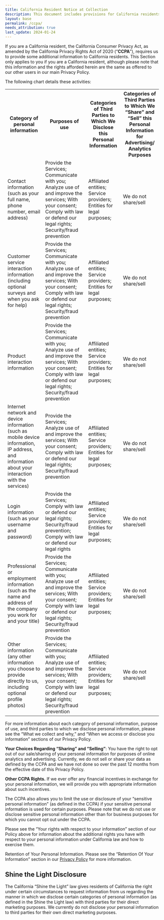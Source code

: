 ```yaml
---
title: California Resident Notice at Collection
description: This document includes provisions for California residents.
layout: base
permalink: /ccpa/
needs_attribution: true
last_update: 2024-01-24
---
```


If you are a California resident, the California Consumer Privacy Act, as amended by the California Privacy Rights Act of 2020 (“**CCPA**”), requires us to provide some additional information to California residents. This Section only applies to you if you are a California resident, although please note that this information and the rights afforded herein are the same as offered to our other users in our main Privacy Policy.

The following chart details these activities:

<div class="table-wrapper">
  <table border="0" cellpadding="0" cellspacing="0">
    <tr>
      <th>Category of personal information</th>
      <th>Purposes of use</th>
      <th>Categories of Third Parties to Which We Disclose this Personal Information</th>
      <th>Categories of Third Parties to Which We “Share” and “Sell” this Personal Information for Advertising/ Analytics Purposes</th>
    </tr>
    <tr>
      <td>Contact information (such as your full name, phone number, email address)</td>
      <td>Provide the Services; Communicate with you; Analyze use of and improve the services; With your consent; Comply with law or defend our legal rights; Security/fraud prevention</td>
      <td>Affiliated entities; Service providers; Entities for legal purposes;</td>
      <td>We do not share/sell</td>
    </tr>
    <tr>
      <td>Customer service interaction information (including optional surveys and when you ask for help)</td>
      <td>Provide the Services; Communicate with you; Analyze use of and improve the services; With your consent; Comply with law or defend our legal rights; Security/fraud prevention</td>
      <td>Affiliated entities; Service providers; Entities for legal purposes;</td>
      <td>We do not share/sell</td>
    </tr>
    <tr>
      <td>Product interaction information</td>
      <td>Provide the Services; Communicate with you; Analyze use of and improve the services; With your consent; Comply with law or defend our legal rights; Security/fraud prevention</td>
      <td>Affiliated entities; Service providers; Entities for legal purposes;</td>
      <td>We do not share/sell</td>
    </tr>
    <tr>
      <td>Internet network and device information (such as mobile device information, IP address, and information about your interaction with the services)</td>
      <td>Provide the Services; Analyze use of and improve the services; With your consent; Comply with law or defend our legal rights; Security/fraud prevention</td>
      <td>Affiliated entities; Service providers; Entities for legal purposes;</td>
      <td>We do not share/sell</td>
    </tr>
    <tr>
      <td>Login information (such as your username and password)</td>
      <td>Provide the Services; Comply with law or defend our legal rights; Security/fraud prevention; Comply with law or defend our legal rights</td>
      <td>Affiliated entities; Service providers; Entities for legal purposes;</td>
      <td>We do not share/sell</td>
    </tr>
    <tr>
      <td>Professional or employment information (such as the name and address of the company you work for and your title)</td>
      <td>Provide the Services; Communicate with you; Analyze use of and improve the services; With your consent; Comply with law or defend our legal rights; Security/fraud prevention</td>
      <td>Affiliated entities; Service providers; Entities for legal purposes;</td>
      <td>We do not share/sell</td>
    </tr>
    <tr>
      <td>Other information (any other information you choose to provide directly to us, including optional profile photos)</td>
      <td>Provide the Services; Communicate with you; Analyze use of and improve the services; With your consent; Comply with law or defend our legal rights; Security/fraud prevention</td>
      <td>Affiliated entities; Service providers; Entities for legal purposes;</td>
      <td>We do not share/sell</td>
    </tr>
  </table>
</div>

For more information about each category of personal information, purpose of use, and third parties to which we disclose personal information, please see the “What we collect and why,” and “When we access or disclose you information” sections of our Privacy Policy.

**Your Choices Regarding “Sharing” and “Selling”**: You have the right to opt out of our sale/sharing of your personal information for purposes of online analytics and advertising. Currently, we do not sell or share your data as defined by the CCPA and we have not done so over the past 12 months from the effective date of this Privacy Policy.

**Other CCPA Rights.**  If we ever offer any financial incentives in exchange for your personal information, we will provide you with appropriate information about such incentives.

The CCPA also allows you to limit the use or disclosure of your “sensitive personal information” (as defined in the CCPA) if your sensitive personal information is used for certain purposes.  Please note that we do not use or disclose sensitive personal information other than for business purposes for which you cannot opt out under the CCPA.

Please see the “Your rights with respect to your information” section of our Policy above for information about the additional rights you have with respect to your personal information under California law and how to exercise them.

Retention of Your Personal Information. Please see the “Retention Of Your Information” section in our [Privacy Policy](../privacy/) for more information.

## Shine the Light Disclosure

The California “Shine the Light” law gives residents of California the right under certain circumstances to request information from us regarding the manner in which we disclose certain categories of personal information (as defined in the Shine the Light law) with third parties for their direct marketing purposes. We currently do not disclose your personal information to third parties for their own direct marketing purposes.

